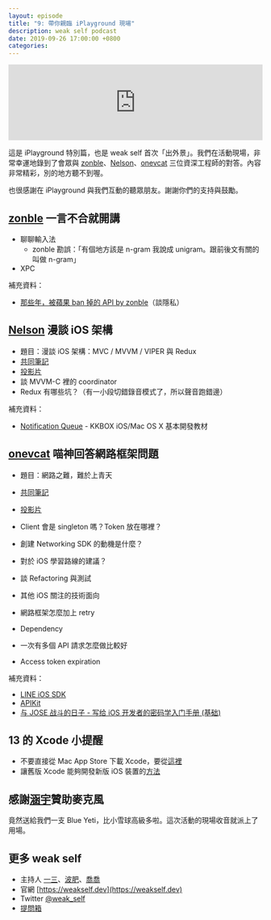 ```yaml
---
layout: episode
title: "9: 帶你親臨 iPlayground 現場"
description: weak self podcast
date: 2019-09-26 17:00:00 +0800
categories: 
---
```

<iframe src="https://www.listennotes.com/embedded/e/8f7275678d2048a0ab8a27caaa07c1b0/" width="100%" style="width: 1px; min-width: 100%;" frameborder="0" scrolling="no"></iframe>

這是 iPlayground 特別篇，也是 weak self 首次「出外景」。我們在活動現場，非常幸運地錄到了會眾與 [zonble](https://twitter.com/zonble)、[Nelson](https://twitter.com/NelsonT)、[onevcat](https://twitter.com/onevcat) 三位資深工程師的對答。內容非常精彩，別的地方聽不到喔。

也很感謝在 iPlayground 與我們互動的聽眾朋友。謝謝你們的支持與鼓勵。

## [zonble](https://twitter.com/zonble) 一言不合就開講

* 聊聊輸入法
    * zonble 勘誤：「有個地方該是 n-gram 我說成 unigram。跟前後文有關的叫做 n-gram」
* XPC

補充資料：

* [那些年，被蘋果 ban 掉的 API by zonble](https://www.youtube.com/watch?v=35a56yKcKSI)（談隱私）

## [Nelson](https://twitter.com/NelsonT) 漫談 iOS 架構

* 題目：漫談 iOS 架構：MVC / MVVM / VIPER 與 Redux 
* [共同筆記](https://hackmd.io/@iPlayground/2019/%2Fw9Pe72oXSbWNFvJ02BwxKQ)
* [投影片](https://speakerdeck.com/chiahsien/common-ios-architectures-from-mvc-to-viper-with-redux)
* 談 MVVM-C 裡的 coordinator
* Redux 有哪些坑？（有一小段切錯錄音模式了，所以聲音跑錯邊）

補充資料：

* [Notification Queue](https://zonble.gitbooks.io/kkbox-ios-dev/content/notification_center/notification_queue.html) - KKBOX iOS/Mac OS X 基本開發教材

## [onevcat](https://twitter.com/onevcat) 喵神回答網路框架問題

* 題目：網路之難，難於上青天
* [共同筆記](https://hackmd.io/@iPlayground/2019/%2FUBGbW1PVSl69rpE2h38w7A)
* [投影片](https://speakerdeck.com/onevcat/wang-lu-zhi-nan-nan-yu-shang-qing-tian-iplayground-2019)

* Client 會是 singleton 嗎？Token 放在哪裡？
* 創建 Networking SDK 的動機是什麼？
* 對於 iOS 學習路線的建議？
* 談 Refactoring 與測試
* 其他 iOS 關注的技術面向
* 網路框架怎麼加上 retry
* Dependency
* 一次有多個 API 請求怎麼做比較好
* Access token expiration

補充資料：

* [LINE iOS SDK](https://github.com/line/line-sdk-ios-swift)
* [APIKit](https://github.com/ishkawa/APIKit)
* [与 JOSE 战斗的日子 - 写给 iOS 开发者的密码学入门手册 (基础)](https://onevcat.com/2018/12/jose-1/)

## 13 的 Xcode 小提醒

* 不要直接從 Mac App Store 下載 Xcode，要從[這裡](http://developer.apple.com/download/more/)
* 讓舊版 Xcode 能夠開發新版 iOS 裝置的[方法](https://gist.github.com/ethanhuang13/b9b4b875db9b49a124e2af194b97be68)

## 感謝[涵宇](https://twitter.com/rollr76518)贊助麥克風

竟然送給我們一支 Blue Yeti，比小雪球高級多啦。這次活動的現場收音就派上了用場。

## 更多 weak self

* 主持人 [一三](https://twitter.com/ethanhuang13)、[波肥](https://twitter.com/PofatTseng)、[喬喬](https://twitter.com/joe_trash_talk)
* 官網 [https://weakself.dev](https://weakself.dev)
* Twitter [@weak_self](https://twitter.com/weak_self)
* [提問箱](https://peing.net/zh-TW/weak_self)